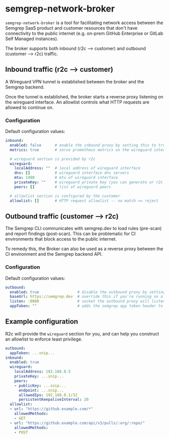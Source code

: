 # semgrep-network-broker

`semgrep-network-broker` is a tool for facilitating network access between the Semgrep SaaS product and customer resources that don't have connectivity to the public internet (e.g. on-prem GitHub Enterprise or GitLab Self Managed instances).

The broker supports both inbound (r2c --> customer) and outbound (customer --> r2c) traffic.

## Inbound traffic (r2c --> customer)

A Wireguard VPN tunnel is established between the broker and the Semgrep backend.

Once the tunnel is established, the broker starts a reverse proxy listening on the wireguard interface. An allowlist controls what HTTP requests are allowed to continue on.

### Configuration

Default configuration values:
```yaml
inbound:
  enabled: false      # enable the inbound proxy by setting this to true
  metrics: true       # serve prometheus metrics on the wireguard interface

  # wireguard section is provided by r2c
  wireguard:
    localAddress: ""  # local address of wireguard interface
    dns: []           # wireguard interface dns servers
    mtu: 1490         # mtu of wireguard interface
    privateKey: ""    # wireguard private key (you can generate or r2c can securely provide one)
    peers: []         # list of wireguard peers

  # allowlist section is configured by the customer
  allowlist: []       # HTTP request allowlist -- no match == reject
```

## Outbound traffic (customer --> r2c)

The Semgrep CLI communicates with semgrep.dev to load rules (pre-scan) and report findings (post-scan). This can be problematic for CI environments that block access to the public internet.

To remedy this, the Broker can also be used as a reverse proxy between the CI environment and the Semgrep backend API.

### Configuration

Default configuration values:
```yaml
outbound:
  enabled: true                 # disable the outbound proxy by setting this to false
  baseUrl: https://semgrep.dev  # override this if you're running on a separate tenant
  listen: :8080                 # socket the outbound proxy will listen on
  appToken: ""                  # adds the semgrep app token header to every proxied request
```

## Example configuration

R2c will provide the `wireguard` section for you, and can help you construct an allowlist to enforce least privilege.

```yaml
outbound:
  appToken: ...snip...
inbound:
  enabled: true
  wireguard:
    localAddress: 192.168.0.5
    privateKey: ...snip...
    peers:
    - publicKey: ...snip...
      endpoint: ...snip...
      allowedIps: 192.168.0.1/32
      persistentKeepaliveInterval: 20
  allowlist:
  - url: "https://github.example.com/*"
    allowedMethods:
    - GET
  - url: "https://github.example.com/api/v3/pulls/:org/:repo/"
    allowedMethods:
    - POST
```
